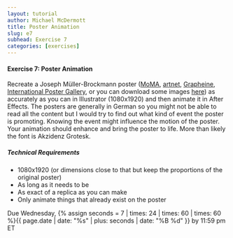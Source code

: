 ```yaml
---
layout: tutorial
author: Michael McDermott
title: Poster Animation
slug: e7
subhead: Exercise 7
categories: [exercises]
---
```

#### Exercise 7: Poster Animation
Recreate a Joseph Müller-Brockmann poster ([MoMA](https://www.moma.org/artists/4154#works), [artnet](http://www.artnet.com/artists/josef-m%C3%BCller-brockmann/), [Grapheine](https://www.grapheine.com/en/history-of-graphic-design/graphic-designer-muller-brockmann-swiss-style), [International Poster Gallery](https://www.internationalposter.com/exhibitions/mid-century-modern-the-posters-of-josef-muller-brockmann/), or you can download some images [here](https://www.dropbox.com/sh/93mz3dqum2kckik/AACvG4Y57cacxn6UcN-OYwsTa?dl=0)) as accurately as you can in Illustrator (1080x1920) and then animate it in After Effects. The posters are generally in German so you might not be able to read all the content but I would try to find out what kind of event the poster is promoting. Knowing the event might influence the motion of the poster. Your animation should enhance and bring the poster to life. More than likely the font is Akzidenz Grotesk.


##### Technical Requirements
* 1080x1920 (or dimensions close to that but keep the proportions of the original poster)
* As long as it needs to be
* As exact of a replica as you can make
* Only animate things that already exist on the poster

<span class="due">Due Wednesday, {% assign seconds = 7 | times: 24 | times: 60 | times: 60 %}{{ page.date | date: "%s" | plus: seconds | date: "%B %d" }} by 11:59 pm ET</span>
